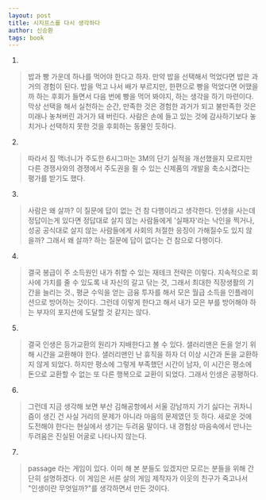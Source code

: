 ```yaml
---
layout: post
title: 시지프스를 다시 생각하다
author: 신승환
tags: book
---
```


1. 
> 밥과 빵 가운데 하나를 먹어야 한다고 하자. 만약 밥을 선택해서 먹었다면 밥은 과거의 경험이 된다. 밥을 먹고 나서 배가 부르지만, 한편으로 빵을 먹었다면 어땠을까 하는 후회가 들면서 다음 번에 빵을 먹어 봐야지, 하는 생각을 하기 마련이다. 막상 선택을 해서 실천하는 순간, 만족한 것은 경험한 과거가 되고 불만족한 것은 미래나 놓쳐버린 과거가 돼 버린다. 사람은 손에 들고 있는 것에 감사하기보다 놓치거나 선택하지 못한 것을 후회하는 동물인 듯하다.
 
2. 
> 따라서 짐 맥너니가 주도한 6시그마는 3M의 단기 실적을 개선했을지 모르지만 다른 경쟁사와의 경쟁에서 주도권을 쥘 수 있는 신제품의 개발을 축소시켰다는 평가를 받기도 했다.
 
3. 
> 사람은 왜 살까? 이 질문에 답이 없는 건 참 다행이라고 생각한다. 인생을 사는데 정답이는게 있다면 정답대로 살지 않는 사람들에게 '실패자'라는 낙인을 찍거나, 성공 공식대로 살지 않는 사람들에게 사회의 처절한 응징이 가해질수도 있지 않을까? 그래서 왜 살까? 하는 질문에 답이 없다는 건 참으로 다행이다.
 
4. 
> 결국 봉급이 주 소득원인 내가 취할 수 있는 재테크 전략은 이렇다. 지속적으로 회사에 가치를 줄 수 있도록 내 자신의 갈고 닦는 것, 그래서 최대한 직장생활의 기간을 늘리는 것., 평균 수익을 얻는 금융 투자를 해서 모은 월급 소득을 인플레이션으로 방어하는 것이다. 그런데 이렇게 한다고 해서 내가 모은 부를 방어해야 하는 부자의 포지션에 도달할 것 같지는 않다.
 
5. 
> 결국 인생은 등가교환의 원리가 지배한다고 볼 수 있다. 샐러리맨은 돈을 얻기 위해 시간을 교환해야 한다. 샐러리맨인 난 휴직을 하자 더 이상 시간과 돈을 교환하지 않게 되었다. 하지만 평소에 그렇게 부족했던 시간이 남자, 이 시간은 평소에 돈으로 교환할 수 없는 또 다른 행복으로 교환이 되었다. 그래서 인생은 공평하다.
 
6. 
> 그런데 지금 생각해 보면 부산 김해공항에서 서울 강남까지 가기 싫다는 귀차니즘이 생긴 건 사실 거리의 문제가 아니라 마음의 문제였던 듯 하다. 새로운 것에 도전해야 한다는 현실에서 생기는 두려움 말이다. 내 경험상 마음속에서 만나는 두려움은 진실된 어굴로 나타나지 않는다.
 
7. 
> passage 라는 게임이 있다. 이미 해 본 분들도 있겠지만 모르는 분들을 위해 간단히 설명하겠다. 이 게임은 서른 살의 게임 제작자가 이웃의 친구가 죽고나서 "인생이란 무엇일까?"를 생각하면서 만든 것이다.